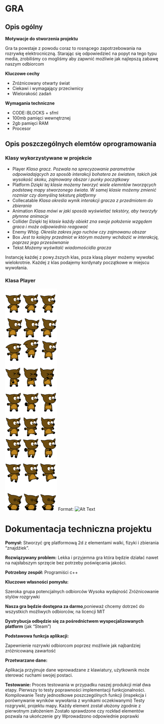 # GRA 
## Opis ogólny
__Motywacje do stworzenia projektu__
 
 Gra ta powstaje z powodu coraz to rosnącego zapotrzebowania na rozrywkę elektrocniczną. Starając się odpowiedzieć na popyt na tego typu media, zrobiliśmy co mogliśmy aby zapwnić możliwie jak najlepszą zabawę naszym odbiorcom
 
 
 __Kluczowe cechy__

  * Zróżnicowany otwarty świat
  * Ciekawi i wymagający przeciwnicy
  * Wielorakość zadań
 
 
 __Wymagania techniczne__
  * CODE::BLOCKS + sfml
  * 100mb pamięci wewnętrznej
  * 2gb pamięci RAM
  * Procesor
  
  ## Opis poszczególnych elemtów oprogramowania
  
  ### Klasy wykorzystywane w projekcie
   * Player _Klasa gracz. Pozwala na sprecyzowanie parametrów odpowiadających za sposób interakcji bohatera ze światem, takich jak wysokość skoku, zajmowany obszar i punky początkowy_
   * Platform _Dzięki tej klasie możemy tworzyć wiele elemntów tworzących podstawę mapy stworzonego świata. W samej klasie możemy zmienić rozmiar czy domyślną teksturę platformy_
   * Collecatable _Klasa określa wynik interakcji gracza z przedmiotem do zbierania_
   * Animation _Klasa mówi w jaki sposób wyświetlać tekstóry, aby tworzyły płynnne animacje_ 
   * Collider _Dzięki tej klasie każdy obiekt zna swoje położenie wzgędem graca i może odpowiednio reagować_
   * Enemy _Wtóg. Określa zakres jego ruchów czy zajmowanu obszar_
   * Box _Jest to kolejny przedmiot w którym możemy wchdozić w interakcję, poprzez jego przesównanie_
   * Tekst _Możemy wyświtalć wiadomościdla gracza_ 
   
Instancję każdej z powy.ższych klas, poza klasą player możemy wywołać wielokrotnie. Każdej z klas podajemy kordynaty początkowe w miejscu wywołania.

### Klasa Player
![GitHub Logo](./game-2d/graphics/wilber_from_gimp.png)
Format: ![Alt Text](url)
  
  
  



















# Dokumentacja techniczna projektu
__Pomysł:__
Stworzyć grę platformową 2d z elementami walki, fizyki i zbierania “znajdźiek”.

__Rozwiązywany problem:__
Lekka i przyjemna gra która będzie działać nawet na najsłabszym sprzęcie bez potrzeby poświęcania jakości.

__Potrzebny zespół:__
Programiści c++

__Kluczowe własności pomysłu:__


Szeroka grupa potencjalnych odbiorców
Wysoka wydajność
Zróżnicowanie stylów rozgrywki

__Nasza gra będzie dostępna za darmo__,ponieważ chcemy dotrzeć do wszystkich możliwych odbiorców, na licencji MIT

__Dystrybucja odbędzie się za pośrednictwem wyspecjalizowanych platform__ (jak “Steam”)

__Podstawowa funkcja aplikacji:__ 

Zapewnienie rozrywki odbiorcom poprzez możliwie jak najbardziej zróżnicowaną zawartość

__Przetwarzane dane:__

Aplikacja przyjmuje dane wprowadzane z klawiatury, użytkownik może sterować ruchami swojej postaci.

__Testowanie:__
Proces testowania w przypadku naszej produkcji miał dwa etapy. Pierwszy to testy poprawności implementacji funkcjonalności. 
Kompilowanie
Testy jednostkowe poszczególnych funkcji (inspekcja i porównywanie wyników wywołania z wynikami oczekiwanymi)
Testy rozgrywki, projektu mapy.
Każdy element został ułożony zgodnie z pierwotnym założeniem
Zostało sprawdzone czy rozkład elementów pozwala na ukończenie gry
Wprowadzono odpowiednie poprawki


